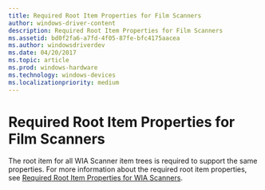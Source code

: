 ```yaml
---
title: Required Root Item Properties for Film Scanners
author: windows-driver-content
description: Required Root Item Properties for Film Scanners
ms.assetid: bd0f2fa6-a7fd-4f05-87fe-bfc4175aacea
ms.author: windowsdriverdev
ms.date: 04/20/2017
ms.topic: article
ms.prod: windows-hardware
ms.technology: windows-devices
ms.localizationpriority: medium
---
```


# Required Root Item Properties for Film Scanners


The root item for all WIA Scanner item trees is required to support the same properties. For more information about the required root item properties, see [Required Root Item Properties for WIA Scanners](required-root-item-properties-for-wia-scanners.md).

 

 




